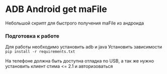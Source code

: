# ADB Android get maFile

Небольшой скрипт для быстрого получения maFile из андроида

### Подготовка к работе

Для работы необходимо установить adb и java
Установить зависимости
``` pip install -r requirements.txt ```

На телефоне должна быть доступна отладка по USB, а так же нужно установить клиент стима <= 2.1 и авторизоваться

